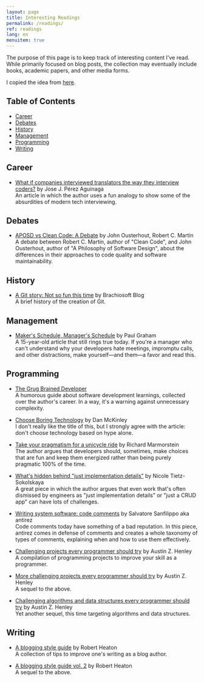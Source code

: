 ```yaml
---
layout: page
title: Interesting Readings
permalink: /readings/
ref: readings
lang: en
menuitem: true
---
```


The purpose of this page is to keep track of interesting content I've read. While primarily focused on blog posts, the collection may eventually include books, academic papers, and other media forms.

I copied the idea from [here](https://blog.royalsloth.eu/interesting-articles/).

## Table of Contents
- [Career](#career)
- [Debates](#debates)
- [History](#history)
- [Management](#management)
- [Programming](#programming)
- [Writing](#writing)

## Career

- [What if companies interviewed translators the way they interview coders?](https://medium.com/free-code-camp/welcome-to-the-software-interview-ee673bc5ef6) by Jose J. Pérez Aguinaga  
  An article in which the author uses a fun analogy to show some of the absurdities of modern tech interviewing.

## Debates

- [APOSD vs Clean Code: A Debate](https://github.com/johnousterhout/aposd-vs-clean-code) by John Ousterhout, Robert C. Martin  
  A debate between Robert C. Martin, author of "Clean Code", and John Ousterhout, author of "A Philosophy of Software Design", about the differences in their approaches to code quality and software maintainability.

## History

- [A Git story: Not so fun this time](https://blog.brachiosoft.com/en/posts/git/) by Brachiosoft Blog  
  A brief history of the creation of Git.

## Management

- [Maker's Schedule, Manager's Schedule](https://paulgraham.com/makersschedule.html) by Paul Graham  
  A 15-year-old article that still rings true today. If you're a manager who can't understand why your developers hate meetings, impromptu calls, and other distractions, make yourself—and them—a favor and read this.

## Programming

- [The Grug Brained Developer](https://grugbrain.dev/)  
  A humorous guide about software development learnings, collected over the author's career. In a way, it's a warning against unnecessary complexity.

- [Choose Boring Technology](https://mcfunley.com/choose-boring-technology) by Dan McKinley  
  I don't really like the title of this, but I strongly agree with the article: don't choose technology based on hype alone.

- [Take your pragmatism for a unicycle ride](https://twitchard.github.io/posts/2023-01-18-unicycles.html) by Richard Marmorstein  
  The author argues that developers should, sometimes, make choices that are fun and keep them energized rather than being purely pragmatic 100% of the time.

- [What's hidden behind "just implementation details"](https://www.ntietz.com/blog/whats-behind-just-implementation/) by Nicole Tietz-Sokolskaya  
  A great piece in which the author argues that even work that's often dismissed by engineers as "just implementation details" or "just a CRUD app" can have lots of challenges.

- [Writing system software: code comments](https://antirez.com/news/124) by Salvatore Sanfilippo aka antirez  
  Code comments today have something of a bad reputation. In this piece, antirez comes in defense of comments and creates a whole taxonomy of types of comments, explaining when and how to use them effectively.

- [Challenging projects every programmer should try](https://austinhenley.com/blog/challengingprojects.html) by Austin Z. Henley  
  A compilation of programming projects to improve your skill as a programmer.

- [More challenging projects every programmer should try](https://austinhenley.com/blog/morechallengingprojects.html) by Austin Z. Henley  
  A sequel to the above.

- [Challenging algorithms and data structures every programmer should try](https://austinhenley.com/blog/challengingalgorithms.html) by Austin Z. Henley  
  Yet another sequel, this time targeting algorithms and data structures.

## Writing

- [A blogging style guide](https://robertheaton.com/2018/12/06/a-blogging-style-guide/) by Robert Heaton  
  A collection of tips to improve one's writing as a blog author.

- [A blogging style guide vol. 2](https://robertheaton.com/a-blogging-style-guide-vol-2/) by Robert Heaton  
  A sequel to the above.
